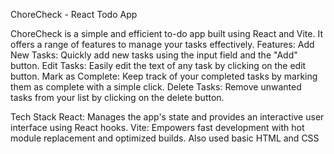 ChoreCheck - React Todo App

ChoreCheck is a simple and efficient to-do app built using React and Vite. It offers a range of features to manage your tasks effectively. 
Features:
    Add New Tasks: Quickly add new tasks using the input field and the "Add" button.
    Edit Tasks: Easily edit the text of any task by clicking on the edit button.
    Mark as Complete: Keep track of your completed tasks by marking them as complete with a simple click.
    Delete Tasks: Remove unwanted tasks from your list by clicking on the delete button.

Tech Stack
    React: Manages the app's state and provides an interactive user interface using React hooks.
    Vite: Empowers fast development with hot module replacement and optimized builds.
    Also used basic HTML and CSS
